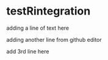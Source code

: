 # testRintegration

adding a line of text here

adding another line from github editor

add 3rd line here

